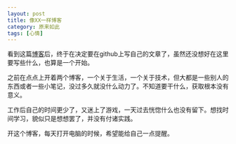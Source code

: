 ```yaml
---
layout: post
title: 像XX一样博客
category: 原来如此
tags: [心情]
---
```


看到这篇[博客](http://tom.preston-werner.com/2008/11/17/blogging-like-a-hacker.html)后，终于在决定要在github上写自己的文章了，虽然还没想好在这里要写些什么，也算是一个开始。

之前在点点上开着两个博客，一个关于生活，一个关于技术，但大都是一些别人的东西或者一些小笔记，没过多久就没什么动力了。不知道要干什么，获取根本没有意义。

工作后自己的时间更少了，又迷上了游戏，一天过去恍惚什么也没有留下。想找时间学习，貌似只是想想罢了，并没有付诸实践。

开这个博客，每天打开电脑的时候，希望能给自己一点提醒。

